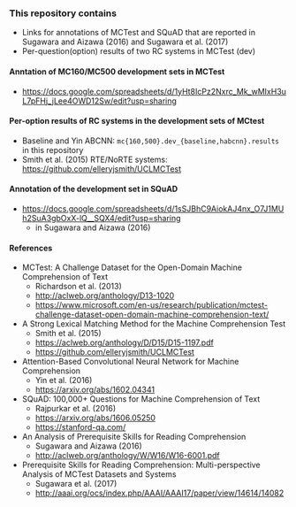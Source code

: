 ### This repository contains
* Links for annotations of MCTest and SQuAD that are reported in Sugawara and Aizawa (2016) and Sugawara et al. (2017)
* Per-question(option) results of two RC systems in MCTest (dev)

#### Anntation of MC160/MC500 development sets in MCTest
* https://docs.google.com/spreadsheets/d/1yHt8IcPz2Nxrc_Mk_wMIxH3uL7pFHj_jLee4OWD12Sw/edit?usp=sharing

#### Per-option results of RC systems in the development sets of MCtest
* Baseline and Yin ABCNN: ```mc{160,500}.dev_{baseline,habcnn}.results``` in this repository
* Smith et al. (2015) RTE/NoRTE systems: https://github.com/elleryjsmith/UCLMCTest

#### Annotation of the development set in SQuAD
* https://docs.google.com/spreadsheets/d/1sSJBhC9AiokAJ4nx_O7J1MUh2SuA3gbOxX-lQ__SQX4/edit?usp=sharing
  - in Sugawara and Aizawa (2016)

#### References
* MCTest: A Challenge Dataset for the Open-Domain Machine Comprehension of Text
  - Richardson et al. (2013)
  - http://aclweb.org/anthology/D13-1020
  - https://www.microsoft.com/en-us/research/publication/mctest-challenge-dataset-open-domain-machine-comprehension-text/
* A Strong Lexical Matching Method for the Machine Comprehension Test
  - Smith et al. (2015)
  - https://aclweb.org/anthology/D/D15/D15-1197.pdf
  - https://github.com/elleryjsmith/UCLMCTest
* Attention-Based Convolutional Neural Network for Machine Comprehension
  - Yin et al. (2016)
  - https://arxiv.org/abs/1602.04341
* SQuAD: 100,000+ Questions for Machine Comprehension of Text
  - Rajpurkar et al. (2016)
  - https://arxiv.org/abs/1606.05250
  - https://stanford-qa.com/
* An Analysis of Prerequisite Skills for Reading Comprehension
  - Sugawara and Aizawa (2016)
  - http://aclweb.org/anthology/W/W16/W16-6001.pdf
* Prerequisite Skills for Reading Comprehension: Multi-perspective Analysis of MCTest Datasets and Systems
  - Sugawara et al. (2017)
  - http://aaai.org/ocs/index.php/AAAI/AAAI17/paper/view/14614/14082
